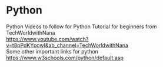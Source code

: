 # Python
Python 
Videos to follow for Python Tutorial for beginners from TechWorldwithNana
<br/>
https://www.youtube.com/watch?v=t8pPdKYpowI&ab_channel=TechWorldwithNana
<br/>
Some other important links for python
<br/>
https://www.w3schools.com/python/default.asp
